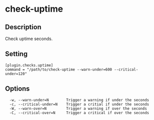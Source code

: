 # check-uptime

## Description

Check uptime seconds.

## Setting

```
[plugin.checks.uptime]
command = "/path/to/check-uptime --warn-under=600 --critical-under=120"
```

## Options

```
  -w, --warn-under=N        Trigger a warning if under the seconds
  -c, --critical-under=N    Trigger a critial if under the seconds
  -W, --warn-over=N         Trigger a warning if over the seconds
  -C, --critical-over=N     Trigger a critical if over the seconds
```
